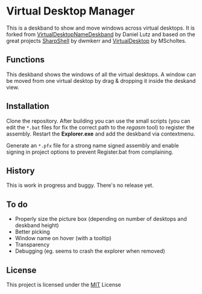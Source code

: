 # Virtual Desktop Manager

This is a deskband to show and move windows across virtual desktops. It is forked from [VirtualDesktopNameDeskband](https://github.com/lutz/VirtualDesktopNameDeskband) by Daniel Lutz and based on the great projects [SharpShell](https://github.com/dwmkerr/sharpshell/) by dwmkerr and [VirtualDesktop](https://github.com/MScholtes/VirtualDesktop) by MScholtes.

## Functions

This deskband shows the windows of all the virtual desktops. A window can be moved from one virtual desktop by drag & dropping it inside the deskand view.

<!-- ![Te](assets/taskbar.png) -->

## Installation

Clone the repository. After building you can use the small scripts (you can edit the `*.bat` files for fix the correct path to the _regasm_ tool) to register the assembly. Restart the **Explorer.exe** and add the deskband via contextmenu.

Generate an `*.pfx` file for a strong name signed assembly and enable signing in project options to prevent Register.bat from complaining.

## History

This is work in progress and buggy. There's no release yet.

## To do

* Properly size the picture box (depending on number of desktops and deskband height)
* Better picking
* Window name on hover (with a tooltip)
* Transparency
* Debugging (eg. seems to crash the explorer when removed)

## License

This project is licensed under the [MIT](LICENSE) License
